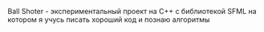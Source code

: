 Ball Shoter - экспериментальный проект на C++ с библиотекой SFML на котором я учусь писать хороший код и познаю алгоритмы

